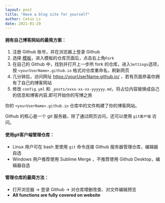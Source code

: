 ```yaml
---
layout: post
title: "Have a blog site for yourself"
author: Cetus Li
date: 2021-01-20
---
```

#### <b>拥有自己博客网站的最简方案：</b>
1. 注册 Github 账号，并在浏览器上登录 Github
2. 选择 [模板][gh-themes]，进入模板的仓库页面后，点击右上角`Fork`
3. 在自己的 Github 中，找到并打开上一步所 fork 的仓库，进入`Settings`选项，按 `<yourUserName>.github.io` 格式对仓库重命名，刷新网页
4. 几分钟后，访问网址 https://yourUserName.github.io/ ，若有页面恭喜你拥有了自己的博客网站
5. 修改 `config.yml` 和 `_posts/xxxx-xx-xx-yyyyyy.md`，将占位内容替换成自己的信息和博客内容,即可开始你的写博之旅

你的 `<yourUserName>.github.io` 仓库中的文件构建了你的博客网站。

Github 的核心是一个 git 服务器，除了通过网页访问，还可以使用 `git客户端` 访问。

#### <b>使用git客户端管理仓库：</b>
 - Linux 用户可在 bash 里使用 `git` 命令连接 Github 服务器管理仓库，编辑器自选
 - Windows 用户推荐使用 Sublime Merge ，不推荐使用 Github Desktop，编辑器自选
 
#### <b>管理仓库的最简方法：</b>
 - 打开浏览器 -> 登录 Github -> 对仓库增删改查、对文件编辑预览
 - <b>All functions are fully covered on website</b>






















[gh-themes]: https://pages.github.com/themes/
